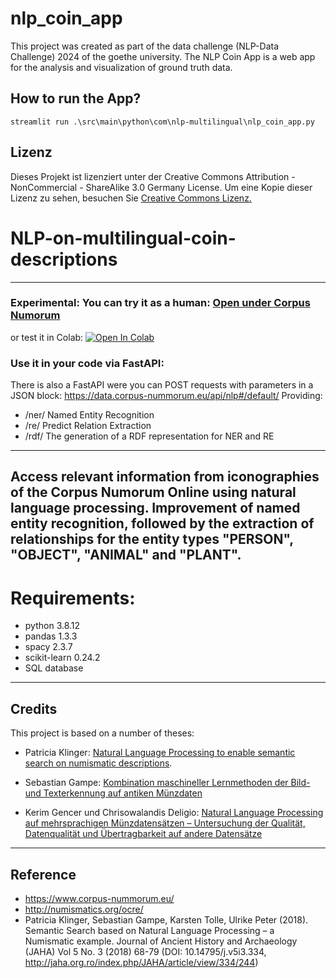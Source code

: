 # nlp_coin_app
This project was created as part of the data challenge (NLP-Data Challenge) 2024 of the goethe university.
The NLP Coin App is a web app for the analysis and visualization of ground truth data.

## How to run the App?
`streamlit run .\src\main\python\com\nlp-multilingual\nlp_coin_app.py
`

## Lizenz
Dieses Projekt ist lizenziert unter der Creative Commons Attribution - NonCommercial - ShareAlike 3.0 Germany License.
Um eine Kopie dieser Lizenz zu sehen, besuchen Sie [Creative Commons Lizenz.](http://creativecommons.org/licenses/by-nc-sa/3.0/de/)


# NLP-on-multilingual-coin-descriptions
-----------

### Experimental: You can try it as a human: [Open under Corpus Numorum](https://www.corpus-nummorum.eu/resources/nlp)
or test it in Colab:
[![Open In Colab](https://colab.research.google.com/assets/colab-badge.svg)](https://colab.research.google.com/github/Frankfurt-BigDataLab/NLP-on-multilingual-coin-datasets/blob/main/Colab/NER.ipynb)

### Use it in your code via FastAPI:
There is also a FastAPI were you can POST requests with parameters in a JSON block: https://data.corpus-nummorum.eu/api/nlp#/default/
Providing:
- /ner/ Named Entity Recognition
- /re/ Predict Relation Extraction
- /rdf/ The generation of a RDF representation for NER and RE


-----------
Access relevant information from iconographies of the Corpus Numorum Online using natural language processing. Improvement of named entity recognition, followed by the extraction of relationships for the entity types "PERSON", "OBJECT", "ANIMAL" and "PLANT".
-----------
# Requirements:

- python          3.8.12
- pandas          1.3.3 
- spacy           2.3.7 
- scikit-learn       0.24.2
- SQL database

-----------
## Credits
This project is based on a number of theses:
- Patricia Klinger: [Natural Language Processing to enable semantic search on numismatic descriptions](http://www.bigdata.uni-frankfurt.de/wp-content/uploads/2021/11/Bachelorthesis-Patricia-Klinger-final-version.pdf).

- Sebastian Gampe: [Kombination maschineller Lernmethoden der Bild- und Texterkennung auf antiken Münzdaten ](http://www.bigdata.uni-frankfurt.de/wp-content/uploads/2021/11/Arbeit_Sebastian_finale_Fassung_28_03_19-1.pdf) 

- Kerim Gencer und Chrisowalandis Deligio: [Natural Language Processing auf mehrsprachigen Münzdatensätzen – Untersuchung der Qualität, Datenqualität und Übertragbarkeit auf andere Datensätze](http://www.bigdata.uni-frankfurt.de/wp-content/uploads/2021/11/Masterthesis_Deligio_Gencer_DBISOnline.pdf)

-----------
## Reference
- https://www.corpus-nummorum.eu/
- http://numismatics.org/ocre/
- Patricia Klinger, Sebastian Gampe, Karsten Tolle, Ulrike Peter (2018). Semantic Search based on Natural Language Processing – a Numismatic example. Journal of Ancient History and Archaeology (JAHA) Vol 5 No. 3 (2018) 68-79 (DOI: 10.14795/j.v5i3.334, http://jaha.org.ro/index.php/JAHA/article/view/334/244)
